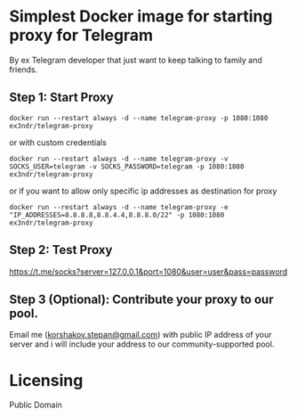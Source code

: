 # Simplest Docker image for starting proxy for Telegram 

By ex Telegram developer that just want to keep talking to family and friends.

## Step 1: Start Proxy

```
docker run --restart always -d --name telegram-proxy -p 1080:1080 ex3ndr/telegram-proxy
```

or with custom credentials
```
docker run --restart always -d --name telegram-proxy -v SOCKS_USER=telegram -v SOCKS_PASSWORD=telegram -p 1080:1080 ex3ndr/telegram-proxy
```

or if you want to allow only specific ip addresses as destination for proxy
```
docker run --restart always -d --name telegram-proxy -e "IP_ADDRESSES=8.8.8.8,8.8.4.4,8.8.8.0/22" -p 1080:1080 ex3ndr/telegram-proxy
```

## Step 2: Test Proxy
https://t.me/socks?server=127.0.0.1&port=1080&user=user&pass=password

## Step 3 (Optional): Contribute your proxy to our pool.

Email me (korshakov.stepan@gmail.com) with public IP address of your server and i will include your address to our community-supported pool.

# Licensing

Public Domain
